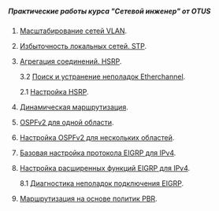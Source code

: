 ##### Практические работы курса "Сетевой инженер" от OTUS

1. [Масштабирование сетей VLAN](lab1/).
2. [Избыточность локальных сетей. STP](lab2/).
3. [Агрегация соединений. HSRP](lab3/).
      
      3.2 [Поиск и устранение неполадок Etherchannel](lab3/lab3.2/).
      
      2.1 [Настройка HSRP](lab3/HSRP/).
4. [Динамическая маршрутизация](lab4/).
5. [OSPFv2 для одной области](lab5/).
6. [Настройка OSPFv2 для нескольких областей](lab6/).
7. [Базовая настройка протокола EIGRP для IPv4](lab7/).
8. [Настройка расширенных функций EIGRP для IPv4](lab8/).
      
      8.1 [Диагностика неполадок подключения EIGRP](lab8/lab8.1/).
9. [Маршрутизация на основе политик PBR](lab9/).
